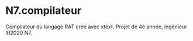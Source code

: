 # N7.compilateur

Compilateur du langage RAT créé avec xtext.
Projet de 4è année, ingénieur IR2020 N7.

